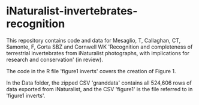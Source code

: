 # iNaturalist-invertebrates-recognition
This repository contains code and data for Mesaglio, T, Callaghan, CT, Samonte, F, Gorta SBZ and Cornwell WK 'Recognition and completeness of terrestrial invertebrates from iNaturalist photographs, with implications for research and conservation' (in review).

The code in the R file 'figure1 inverts' covers the creation of Figure 1.

In the Data folder, the zipped CSV 'granddata' contains all 524,606 rows of data exported from iNaturalist, and the CSV 'figure1' is the file referred to in 'figure1 inverts'.
